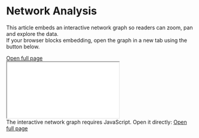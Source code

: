 # Network Analysis

This article embeds an interactive network graph so readers can zoom, pan and explore the data.  
If your browser blocks embedding, open the graph in a new tab using the button below.

<div class="embed-wrap">
  <div class="embed-controls">
    <a class="btn" href="/assets/network_graph_node2.html" target="_blank" rel="noopener">Open full page</a>
  </div>

  <iframe
    id="network-iframe"
    src="/assets/network_graph_node2.html"
    title="Interactive network graph"
    loading="lazy"
    sandbox="allow-scripts allow-same-origin allow-popups allow-forms"
    allow="fullscreen; accelerometer; camera; geolocation; gyroscope; microphone; clipboard-read; clipboard-write"
  ></iframe>
</div>

<noscript>
  The interactive network graph requires JavaScript. Open it directly:
  <a href="/assets/network_graph_node2.html" target="_blank" rel="noopener">Open full page</a>
</noscript>